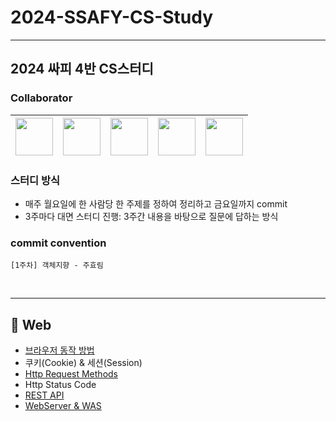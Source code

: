 # 2024-SSAFY-CS-Study

---

## 2024 싸피 4반 CS스터디



### Collaborator

| [<img src="https://avatars.githubusercontent.com/u/86856676?v=4" width="60">](https://github.com/Juhyorim) | [<img src="https://avatars.githubusercontent.com/u/47958731?v=4" width="60">](https://github.com/BongSangKim) | [<img src="https://avatars.githubusercontent.com/u/81753858?v=4" width="60">](https://github.com/minsol1) | [<img src="https://avatars.githubusercontent.com/u/121084350?v=4" width="60">](https://github.com/bbamjoong) | [<img src="https://avatars.githubusercontent.com/u/128269663?v=4" width="60">](https://github.com/kkyu99) |
|:---------------------------------------------------------------------------------------------------------:|:---------------------------------------------------------------------------------------------------------:|:----------------------------------------------------------------------------------------------------------:|:----------------------------------------------------------------------------------------------------------:|:----------------------------------------------------------------------------------------------------------:|

### 스터디 방식
- 매주 월요일에 한 사람당 한 주제를 정하여 정리하고 금요일까지 commit
- 3주마다 대면 스터디 진행: 3주간 내용을 바탕으로 질문에 답하는 방식


### commit convention
`[1주차] 객체지향 - 주효림`



<br/>

---

📌 Web
-

- [브라우저 동작 방법](https://github.com/2024-SSAFY-CS-Study/2024-SSAFY-CS-Study/blob/main/1%EC%A3%BC%EC%B0%A8%20-%20Web/%EB%B8%8C%EB%9D%BC%EC%9A%B0%EC%A0%80%EB%8F%99%EC%9E%91%EC%9B%90%EB%A6%AC%20-%20%EA%B9%80%EB%B4%89%EC%83%81.md)
- 쿠키(Cookie) & 세션(Session)
- [Http Request Methods](https://github.com/2024-SSAFY-CS-Study/2024-SSAFY-CS-Study/blob/main/1%EC%A3%BC%EC%B0%A8%20-%20Web/Http_Request_Methods.md)
- Http Status Code
- [REST API](https://github.com/2024-SSAFY-CS-Study/2024-SSAFY-CS-Study/blob/main/1%EC%A3%BC%EC%B0%A8%20-%20Web/REST%20API%20-%20%EA%B9%80%EB%B2%94%EC%A4%91.md)
- [WebServer & WAS](https://github.com/2024-SSAFY-CS-Study/2024-SSAFY-CS-Study/blob/main/1%EC%A3%BC%EC%B0%A8%20-%20Web/WebServer%26WAS-%EC%A0%95%EC%A7%84%EA%B7%9C.md)






